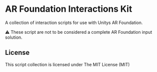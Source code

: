 # AR Foundation Interactions Kit
A collection of interaction scripts for use with Unitys AR Foundation.

:warning: These script are not to be considered a complete AR Foundation input solution.

## License
This script collection is licensed under The MIT License (MIT)
